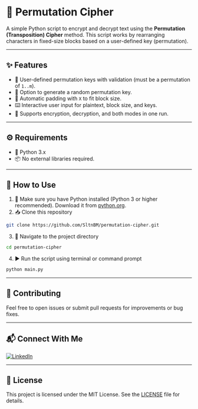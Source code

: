 # 🔐 Permutation Cipher
A simple Python script to encrypt and decrypt text using the **Permutation (Transposition) Cipher** method.
This script works by rearranging characters in fixed-size blocks based on a user-defined key (permutation).

---

## ✨ Features
- 🔑 User-defined permutation keys with validation (must be a permutation of `1..m`).
- 🎲 Option to generate a random permutation key.
- 📏 Automatic padding with `X` to fit block size.
- ⌨️ Interactive user input for plaintext, block size, and keys.
- 🔄 Supports encryption, decryption, and both modes in one run.

---

## ⚙️ Requirements
- 🐍 Python 3.x
- 📦 No external libraries required.

---

## 🚀 How to Use
1. 🐍 Make sure you have Python installed (Python 3 or higher recommended). Download it from [python.org](https://www.python.org/downloads/).
2. 📥 Clone this repository
```bash
git clone https://github.com/SltnBM/permutation-cipher.git
```
3. 📂 Navigate to the project directory
```bash
cd permutation-cipher
```
4. ▶️ Run the script using terminal or command prompt
```bash
python main.py
```

---

## 🤝 Contributing
Feel free to open issues or submit pull requests for improvements or bug fixes.

---

## 📬 Connect With Me
[![LinkedIn](https://img.shields.io/badge/LinkedIn-Sultan%20Badra-blue?logo=linkedin\&logoColor=white\&style=flat-square)](https://www.linkedin.com/in/sultan-badra)

---

## 📄 License
This project is licensed under the MIT License. See the [LICENSE](./LICENSE) file for details.

